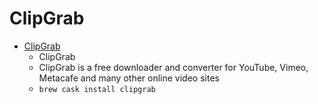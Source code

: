 # ClipGrab
- [ClipGrab](https://clipgrab.org/)
  -  ClipGrab
  - ClipGrab is a free downloader and converter for YouTube, Vimeo, Metacafe and many other online video sites
  - `brew cask install clipgrab`
